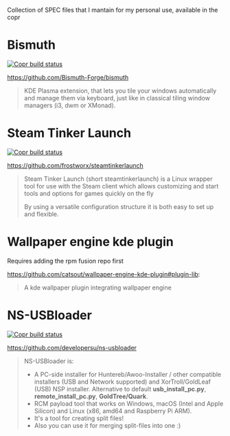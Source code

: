 Collection of SPEC files that I mantain for my personal use, available in the copr

# Bismuth
[![Copr build status](https://copr.fedorainfracloud.org/coprs/capucho/bismuth/package/bismuth/status_image/last_build.png)](https://copr.fedorainfracloud.org/coprs/capucho/bismuth/package/bismuth/)

https://github.com/Bismuth-Forge/bismuth
> KDE Plasma extension, that lets you tile your windows automatically and manage them via
keyboard, just like in classical tiling window managers (i3, dwm or XMonad).

# Steam Tinker Launch
[![Copr build status](https://copr.fedorainfracloud.org/coprs/capucho/steamtinkerlaunch/package/steamtinkerlaunch/status_image/last_build.png)](https://copr.fedorainfracloud.org/coprs/capucho/steamtinkerlaunch/package/steamtinkerlaunch/)

https://github.com/frostworx/steamtinkerlaunch
> Steam Tinker Launch (short steamtinkerlaunch) is a Linux wrapper tool for use with the Steam client which allows customizing and start tools and options for games quickly on the fly
>
> By using a versatile configuration structure it is both easy to set up and flexible.

# Wallpaper engine kde plugin

Requires adding the rpm fusion repo first

https://github.com/catsout/wallpaper-engine-kde-plugin#plugin-lib:
> A kde wallpaper plugin integrating wallpaper engine 

# NS-USBloader

[![Copr build status](https://copr.fedorainfracloud.org/coprs/capucho/ns-usbloader/package/ns-usbloader/status_image/last_build.png)](https://copr.fedorainfracloud.org/coprs/capucho/ns-usbloader/package/ns-usbloader/)

https://github.com/developersu/ns-usbloader
> NS-USBloader is:
> - A PC-side installer for Huntereb/Awoo-Installer / other compatible installers (USB and Network supported) and XorTroll/GoldLeaf (USB) NSP installer. Alternative to default **usb_install_pc.py**, **remote_install_pc.py**, **GoldTree/Quark**.
> - RCM payload tool that works on Windows, macOS (Intel and Apple Silicon) and Linux (x86, amd64 and Raspberry Pi ARM).
> - It's a tool for creating split files!
> - Also you can use it for merging split-files into one :)
